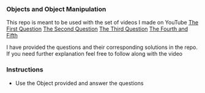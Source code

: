 ### Objects and Object Manipulation ###
This repo is meant to be used with the set of videos I made on YouTube
[The First Question](https://youtu.be/nXLWPfagbnU?list=PL2wDo1RnBFlTQBVfflHWJK3ZOdRn395er)
[The Second Question](https://youtu.be/hWlI39IfG8w?list=PL2wDo1RnBFlTQBVfflHWJK3ZOdRn395er)
[The Third Question](https://youtu.be/IRT0AL5J--I?list=PL2wDo1RnBFlTQBVfflHWJK3ZOdRn395er)
[The Fourth and Fifth](https://youtu.be/zG6_Scf72Lc?list=PL2wDo1RnBFlTQBVfflHWJK3ZOdRn395er)

I have provided the questions and their corresponding solutions in the repo. If you need further explanation feel free to follow along with the video


### Instructions ###
- Use the Object provided and answer the questions
